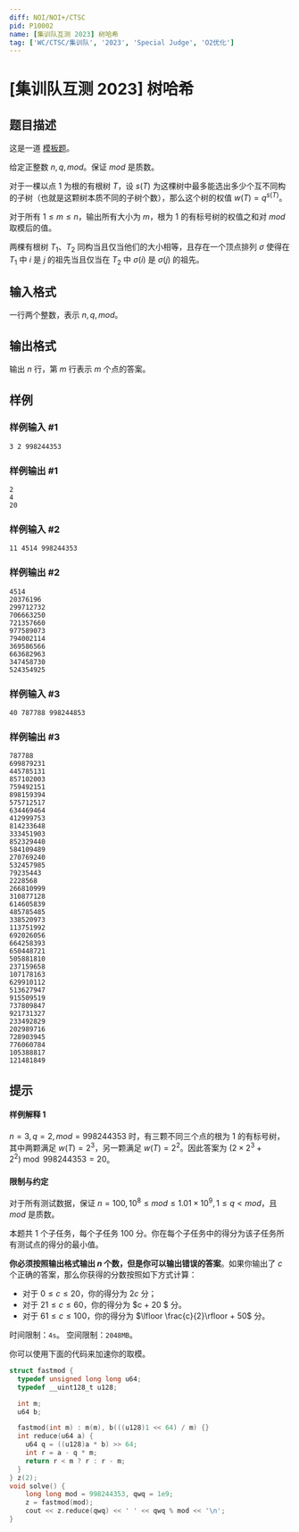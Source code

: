 ```yaml
---
diff: NOI/NOI+/CTSC
pid: P10002
name: [集训队互测 2023] 树哈希
tag: ['WC/CTSC/集训队', '2023', 'Special Judge', 'O2优化']
---
```

# [集训队互测 2023] 树哈希
## 题目描述

这是一道 [模板题](https://uoj.ac/problem/763)。

给定正整数 $n,q,mod$。保证 $mod$ 是质数。

对于一棵以点 $1$ 为根的有根树 $T$，设 $s(T)$ 为这棵树中最多能选出多少个互不同构的子树（也就是这颗树本质不同的子树个数），那么这个树的权值 $w(T) = q^{s(T)}$。

对于所有 $1 \le m \le n$，输出所有大小为 $m$，根为 $1$ 的有标号树的权值之和对 $mod$ 取模后的值。

两棵有根树 $T_1$、$T_2$ 同构当且仅当他们的大小相等，且存在一个顶点排列 $\sigma$ 使得在 $T_1$ 中 $i$ 是 $j$ 的祖先当且仅当在 $T_2$ 中 $\sigma(i)$ 是 $\sigma(j)$ 的祖先。

## 输入格式

一行两个整数，表示 $n,q,mod$。

## 输出格式

输出 $n$ 行，第 $m$ 行表示 $m$ 个点的答案。
## 样例

### 样例输入 #1
```
3 2 998244353
```
### 样例输出 #1
```
2
4
20
```
### 样例输入 #2
```
11 4514 998244353
```
### 样例输出 #2
```
4514
20376196
299712732
706663250
721357660
977589073
794002114
369586566
663682963
347458730
524354925
```
### 样例输入 #3
```
40 787788 998244853
```
### 样例输出 #3
```
787788
699879231
445785131
857102003
759492151
898159394
575712517
634469464
412999753
814233648
333451903
852329440
584109489
270769240
532457985
79235443
2228568
266810999
310877128
614605839
485785485
338520973
113751992
692026056
664258393
650448721
505881810
237159658
107178163
629910112
513627947
915509519
737809847
921731327
233492829
202989716
728903945
776060784
105388817
121481849
```
## 提示

#### 样例解释 1

$n=3,q=2,mod=998244353$ 时，有三颗不同三个点的根为 $1$ 的有标号树，其中两颗满足 $w(T)=2^3$，另一颗满足 $w(T)=2^2$。因此答案为 $(2 \times 2^3+2^2) \bmod 998244353 = 20$。

#### 限制与约定

对于所有测试数据，保证 $n = 100, 10^8 \le mod \le 1.01 \times 10^9, 1 \le q < mod$，且 $mod$ 是质数。

本题共 $1$ 个子任务，每个子任务 $100$ 分。你在每个子任务中的得分为该子任务所有测试点的得分的最小值。

**你必须按照输出格式输出 $n$ 个数，但是你可以输出错误的答案**。如果你输出了 $c$ 个正确的答案，那么你获得的分数按照如下方式计算：

- 对于 $0 \le c \le 20$，你的得分为 $2c$ 分；
- 对于 $21 \le c \le 60$，你的得分为 $c + 20 $ 分。
- 对于 $61 \le c \le 100$，你的得分为 $\lfloor \frac{c}{2}\rfloor + 50$ 分。

时间限制：$\texttt{4s}$。
空间限制：$\texttt{2048MB}$。

你可以使用下面的代码来加速你的取模。

```cpp
struct fastmod {
  typedef unsigned long long u64;
  typedef __uint128_t u128;

  int m;
  u64 b;

  fastmod(int m) : m(m), b(((u128)1 << 64) / m) {}
  int reduce(u64 a) {
    u64 q = ((u128)a * b) >> 64;
    int r = a - q * m;
    return r < m ? r : r - m;
  }
} z(2);
void solve() {
	long long mod = 998244353, qwq = 1e9;
	z = fastmod(mod);
	cout << z.reduce(qwq) << ' ' << qwq % mod << '\n';
}
```
